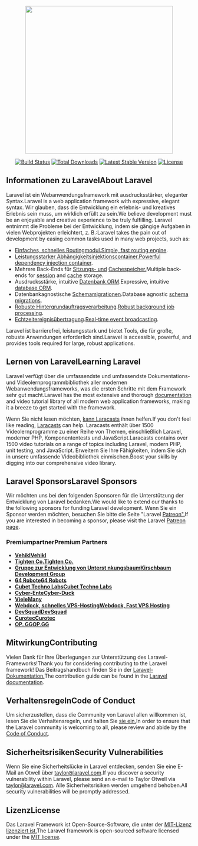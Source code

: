 <p align="center"><a href="https://laravel.com" target="_blank"><img src="https://raw.githubusercontent.com/laravel/art/master/logo-lockup/5%20SVG/2%20CMYK/1%20Full%20Color/laravel-logolockup-cmyk-red.svg" width="400"></a></p>

<p align="center">
<a href="https://travis-ci.org/laravel/framework"><img src="https://travis-ci.org/laravel/framework.svg" alt="Build Status"></a>
<a href="https://packagist.org/packages/laravel/framework"><img src="https://img.shields.io/packagist/dt/laravel/framework" alt="Total Downloads"></a>
<a href="https://packagist.org/packages/laravel/framework"><img src="https://img.shields.io/packagist/v/laravel/framework" alt="Latest Stable Version"></a>
<a href="https://packagist.org/packages/laravel/framework"><img src="https://img.shields.io/packagist/l/laravel/framework" alt="License"></a>
</p>

## <a name="about-laravel"></a><span data-ttu-id="06883-101">Informationen zu Laravel</span><span class="sxs-lookup"><span data-stu-id="06883-101">About Laravel</span></span>

<span data-ttu-id="06883-102">Laravel ist ein Webanwendungsframework mit ausdrucksstärker, eleganter Syntax.</span><span class="sxs-lookup"><span data-stu-id="06883-102">Laravel is a web application framework with expressive, elegant syntax.</span></span> <span data-ttu-id="06883-103">Wir glauben, dass die Entwicklung ein erlebnis- und kreatives Erlebnis sein muss, um wirklich erfüllt zu sein.</span><span class="sxs-lookup"><span data-stu-id="06883-103">We believe development must be an enjoyable and creative experience to be truly fulfilling.</span></span> <span data-ttu-id="06883-104">Laravel entnimmt die Probleme bei der Entwicklung, indem sie gängige Aufgaben in vielen Webprojekten erleichtert, z. B.:</span><span class="sxs-lookup"><span data-stu-id="06883-104">Laravel takes the pain out of development by easing common tasks used in many web projects, such as:</span></span>

- <span data-ttu-id="06883-105">[Einfaches, schnelles Routingmodul.](https://laravel.com/docs/routing)</span><span class="sxs-lookup"><span data-stu-id="06883-105">[Simple, fast routing engine](https://laravel.com/docs/routing).</span></span>
- <span data-ttu-id="06883-106">[Leistungsstarker Abhängigkeitsinjektionscontainer.](https://laravel.com/docs/container)</span><span class="sxs-lookup"><span data-stu-id="06883-106">[Powerful dependency injection container](https://laravel.com/docs/container).</span></span>
- <span data-ttu-id="06883-107">Mehrere Back-Ends für [Sitzungs- und](https://laravel.com/docs/session) [Cachespeicher.](https://laravel.com/docs/cache)</span><span class="sxs-lookup"><span data-stu-id="06883-107">Multiple back-ends for [session](https://laravel.com/docs/session) and [cache](https://laravel.com/docs/cache) storage.</span></span>
- <span data-ttu-id="06883-108">Ausdrucksstärke, intuitive [Datenbank ORM](https://laravel.com/docs/eloquent).</span><span class="sxs-lookup"><span data-stu-id="06883-108">Expressive, intuitive [database ORM](https://laravel.com/docs/eloquent).</span></span>
- <span data-ttu-id="06883-109">Datenbankagnostische [Schemamigrationen](https://laravel.com/docs/migrations).</span><span class="sxs-lookup"><span data-stu-id="06883-109">Database agnostic [schema migrations](https://laravel.com/docs/migrations).</span></span>
- <span data-ttu-id="06883-110">[Robuste Hintergrundauftragsverarbeitung](https://laravel.com/docs/queues).</span><span class="sxs-lookup"><span data-stu-id="06883-110">[Robust background job processing](https://laravel.com/docs/queues).</span></span>
- <span data-ttu-id="06883-111">[Echtzeitereignisübertragung](https://laravel.com/docs/broadcasting).</span><span class="sxs-lookup"><span data-stu-id="06883-111">[Real-time event broadcasting](https://laravel.com/docs/broadcasting).</span></span>

<span data-ttu-id="06883-112">Laravel ist barrierefrei, leistungsstark und bietet Tools, die für große, robuste Anwendungen erforderlich sind.</span><span class="sxs-lookup"><span data-stu-id="06883-112">Laravel is accessible, powerful, and provides tools required for large, robust applications.</span></span>

## <a name="learning-laravel"></a><span data-ttu-id="06883-113">Lernen von Laravel</span><span class="sxs-lookup"><span data-stu-id="06883-113">Learning Laravel</span></span>

<span data-ttu-id="06883-114">Laravel verfügt über die [](https://laravel.com/docs) umfassendste und umfassendste Dokumentations- und Videolernprogrammbibliothek aller modernen Webanwendungsframeworks, was die ersten Schritte mit dem Framework sehr gut macht.</span><span class="sxs-lookup"><span data-stu-id="06883-114">Laravel has the most extensive and thorough [documentation](https://laravel.com/docs) and video tutorial library of all modern web application frameworks, making it a breeze to get started with the framework.</span></span>

<span data-ttu-id="06883-115">Wenn Sie nicht lesen möchten, [kann Laracasts](https://laracasts.com) ihnen helfen.</span><span class="sxs-lookup"><span data-stu-id="06883-115">If you don't feel like reading, [Laracasts](https://laracasts.com) can help.</span></span> <span data-ttu-id="06883-116">Laracasts enthält über 1500 Videolernprogramme zu einer Reihe von Themen, einschließlich Laravel, moderner PHP, Komponententests und JavaScript.</span><span class="sxs-lookup"><span data-stu-id="06883-116">Laracasts contains over 1500 video tutorials on a range of topics including Laravel, modern PHP, unit testing, and JavaScript.</span></span> <span data-ttu-id="06883-117">Erweitern Sie Ihre Fähigkeiten, indem Sie sich in unsere umfassende Videobibliothek einmischen.</span><span class="sxs-lookup"><span data-stu-id="06883-117">Boost your skills by digging into our comprehensive video library.</span></span>

## <a name="laravel-sponsors"></a><span data-ttu-id="06883-118">Laravel Sponsors</span><span class="sxs-lookup"><span data-stu-id="06883-118">Laravel Sponsors</span></span>

<span data-ttu-id="06883-119">Wir möchten uns bei den folgenden Sponsoren für die Unterstützung der Entwicklung von Laravel bedanken.</span><span class="sxs-lookup"><span data-stu-id="06883-119">We would like to extend our thanks to the following sponsors for funding Laravel development.</span></span> <span data-ttu-id="06883-120">Wenn Sie ein Sponsor werden möchten, besuchen Sie bitte die Seite "Laravel [Patreon".](https://patreon.com/taylorotwell)</span><span class="sxs-lookup"><span data-stu-id="06883-120">If you are interested in becoming a sponsor, please visit the Laravel [Patreon page](https://patreon.com/taylorotwell).</span></span>

### <a name="premium-partners"></a><span data-ttu-id="06883-121">Premiumpartner</span><span class="sxs-lookup"><span data-stu-id="06883-121">Premium Partners</span></span>

- <span data-ttu-id="06883-122">**[Vehikl](https://vehikl.com/)**</span><span class="sxs-lookup"><span data-stu-id="06883-122">**[Vehikl](https://vehikl.com/)**</span></span>
- <span data-ttu-id="06883-123">**[Tighten Co.](https://tighten.co)**</span><span class="sxs-lookup"><span data-stu-id="06883-123">**[Tighten Co.](https://tighten.co)**</span></span>
- <span data-ttu-id="06883-124">**[Gruppe zur Entwicklung von Unterst nkungsbaum](https://kirschbaumdevelopment.com)**</span><span class="sxs-lookup"><span data-stu-id="06883-124">**[Kirschbaum Development Group](https://kirschbaumdevelopment.com)**</span></span>
- <span data-ttu-id="06883-125">**[64 Robote](https://64robots.com)**</span><span class="sxs-lookup"><span data-stu-id="06883-125">**[64 Robots](https://64robots.com)**</span></span>
- <span data-ttu-id="06883-126">**[Cubet Techno Labs](https://cubettech.com)**</span><span class="sxs-lookup"><span data-stu-id="06883-126">**[Cubet Techno Labs](https://cubettech.com)**</span></span>
- <span data-ttu-id="06883-127">**[Cyber-Ente](https://cyber-duck.co.uk)**</span><span class="sxs-lookup"><span data-stu-id="06883-127">**[Cyber-Duck](https://cyber-duck.co.uk)**</span></span>
- <span data-ttu-id="06883-128">**[Viele](https://www.many.co.uk)**</span><span class="sxs-lookup"><span data-stu-id="06883-128">**[Many](https://www.many.co.uk)**</span></span>
- <span data-ttu-id="06883-129">**[Webdock, schnelles VPS-Hosting](https://www.webdock.io/en)**</span><span class="sxs-lookup"><span data-stu-id="06883-129">**[Webdock, Fast VPS Hosting](https://www.webdock.io/en)**</span></span>
- <span data-ttu-id="06883-130">**[DevSquad](https://devsquad.com)**</span><span class="sxs-lookup"><span data-stu-id="06883-130">**[DevSquad](https://devsquad.com)**</span></span>
- <span data-ttu-id="06883-131">**[Curotec](https://www.curotec.com/)**</span><span class="sxs-lookup"><span data-stu-id="06883-131">**[Curotec](https://www.curotec.com/)**</span></span>
- <span data-ttu-id="06883-132">**[OP. GG](https://op.gg)**</span><span class="sxs-lookup"><span data-stu-id="06883-132">**[OP.GG](https://op.gg)**</span></span>

## <a name="contributing"></a><span data-ttu-id="06883-133">Mitwirkung</span><span class="sxs-lookup"><span data-stu-id="06883-133">Contributing</span></span>

<span data-ttu-id="06883-134">Vielen Dank für Ihre Überlegungen zur Unterstützung des Laravel-Frameworks!</span><span class="sxs-lookup"><span data-stu-id="06883-134">Thank you for considering contributing to the Laravel framework!</span></span> <span data-ttu-id="06883-135">Das Beitragshandbuch finden Sie in der [Laravel-Dokumentation.](https://laravel.com/docs/contributions)</span><span class="sxs-lookup"><span data-stu-id="06883-135">The contribution guide can be found in the [Laravel documentation](https://laravel.com/docs/contributions).</span></span>

## <a name="code-of-conduct"></a><span data-ttu-id="06883-136">Verhaltensregeln</span><span class="sxs-lookup"><span data-stu-id="06883-136">Code of Conduct</span></span>

<span data-ttu-id="06883-137">Um sicherzustellen, dass die Community von Laravel allen willkommen ist, lesen Sie die Verhaltensregeln, und halten Sie [sie ein.](https://laravel.com/docs/contributions#code-of-conduct)</span><span class="sxs-lookup"><span data-stu-id="06883-137">In order to ensure that the Laravel community is welcoming to all, please review and abide by the [Code of Conduct](https://laravel.com/docs/contributions#code-of-conduct).</span></span>

## <a name="security-vulnerabilities"></a><span data-ttu-id="06883-138">Sicherheitsrisiken</span><span class="sxs-lookup"><span data-stu-id="06883-138">Security Vulnerabilities</span></span>

<span data-ttu-id="06883-139">Wenn Sie eine Sicherheitslücke in Laravel entdecken, senden Sie eine E-Mail an Otwell über [taylor@laravel.com](mailto:taylor@laravel.com).</span><span class="sxs-lookup"><span data-stu-id="06883-139">If you discover a security vulnerability within Laravel, please send an e-mail to Taylor Otwell via [taylor@laravel.com](mailto:taylor@laravel.com).</span></span> <span data-ttu-id="06883-140">Alle Sicherheitsrisiken werden umgehend behoben.</span><span class="sxs-lookup"><span data-stu-id="06883-140">All security vulnerabilities will be promptly addressed.</span></span>

## <a name="license"></a><span data-ttu-id="06883-141">Lizenz</span><span class="sxs-lookup"><span data-stu-id="06883-141">License</span></span>

<span data-ttu-id="06883-142">Das Laravel Framework ist Open-Source-Software, die unter der [MIT-Lizenz lizenziert ist.](https://opensource.org/licenses/MIT)</span><span class="sxs-lookup"><span data-stu-id="06883-142">The Laravel framework is open-sourced software licensed under the [MIT license](https://opensource.org/licenses/MIT).</span></span>
